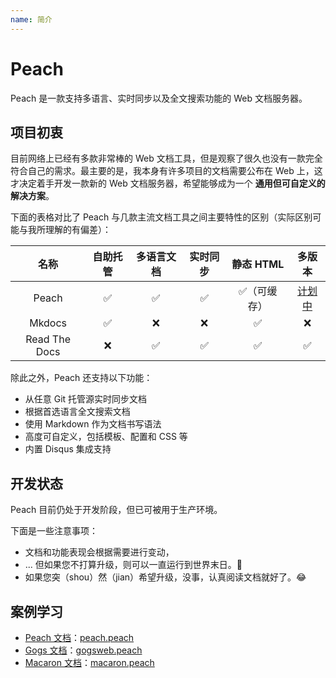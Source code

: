 ```yaml
---
name: 简介
---
```


# Peach 

Peach 是一款支持多语言、实时同步以及全文搜索功能的 Web 文档服务器。

## 项目初衷

目前网络上已经有多款非常棒的 Web 文档工具，但是观察了很久也没有一款完全符合自己的需求。最主要的是，我本身有许多项目的文档需要公布在 Web 上，这才决定着手开发一款新的 Web 文档服务器，希望能够成为一个 **通用但可自定义的解决方案**。

下面的表格对比了 Peach 与几款主流文档工具之间主要特性的区别（实际区别可能与我所理解的有偏差）：

|名称|自助托管|多语言文档|实时同步|静态 HTML|多版本|
|:--:|:---------:|:------------:|:------------:|:---------:|:---------:|
|Peach|✅|✅|✅|✅（可缓存）|[计划中](intro/roadmap)|
|Mkdocs|✅|❌|❌|✅|❌|
|Read The Docs|❌|✅|✅|✅|✅|

除此之外，Peach 还支持以下功能：

- 从任意 Git 托管源实时同步文档
- 根据首选语言全文搜索文档
- 使用 Markdown 作为文档书写语法
- 高度可自定义，包括模板、配置和 CSS 等
- 内置 Disqus 集成支持

## 开发状态

Peach 目前仍处于开发阶段，但已可被用于生产环境。

下面是一些注意事项：

- 文档和功能表现会根据需要进行变动，
- ... 但如果您不打算升级，则可以一直运行到世界末日。:100:
- 如果您突（shou）然（jian）希望升级，没事，认真阅读文档就好了。:joy:

## 案例学习

- [Peach 文档](http://peachdocs.org/)：[peach.peach](https://github.com/peachdocs/peach.peach)
- [Gogs 文档](http://gogs.io/)：[gogsweb.peach](https://github.com/gogits/gogsweb.peach)
- [Macaron 文档](http://go-macaron.com/)：[macaron.peach](https://github.com/macaron-contrib/macaron.peach)